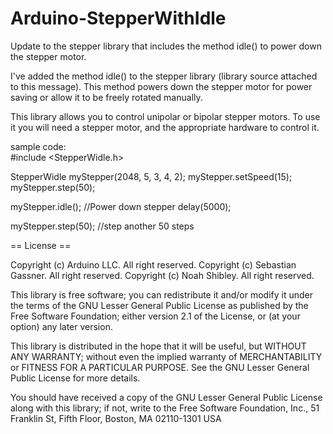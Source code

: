 # Arduino-StepperWithIdle
Update to the stepper library that includes the method idle() to power down the stepper motor.

I've added the method idle() to the stepper library (library source attached to this message). This method powers down the stepper motor for power saving or allow it to be freely rotated manually.

This library allows you to control unipolar or bipolar stepper motors. To use it you will need a stepper motor, and the appropriate hardware to control it.

sample code:  
#include <StepperWidle.h>

StepperWidle myStepper(2048, 5, 3, 4, 2);
myStepper.setSpeed(15);
myStepper.step(50);

myStepper.idle();   //Power down stepper
delay(5000);

myStepper.step(50); //step another 50 steps


== License ==

Copyright (c) Arduino LLC. All right reserved.
Copyright (c) Sebastian Gassner. All right reserved.
Copyright (c) Noah Shibley. All right reserved.

This library is free software; you can redistribute it and/or
modify it under the terms of the GNU Lesser General Public
License as published by the Free Software Foundation; either
version 2.1 of the License, or (at your option) any later version.

This library is distributed in the hope that it will be useful,
but WITHOUT ANY WARRANTY; without even the implied warranty of
MERCHANTABILITY or FITNESS FOR A PARTICULAR PURPOSE. See the GNU
Lesser General Public License for more details.

You should have received a copy of the GNU Lesser General Public
License along with this library; if not, write to the Free Software
Foundation, Inc., 51 Franklin St, Fifth Floor, Boston, MA 02110-1301 USA
